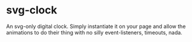 # svg-clock
An svg-only digital clock. Simply instantiate it on your page and allow the animations to do their thing with no silly event-listeners, timeouts, nada.
